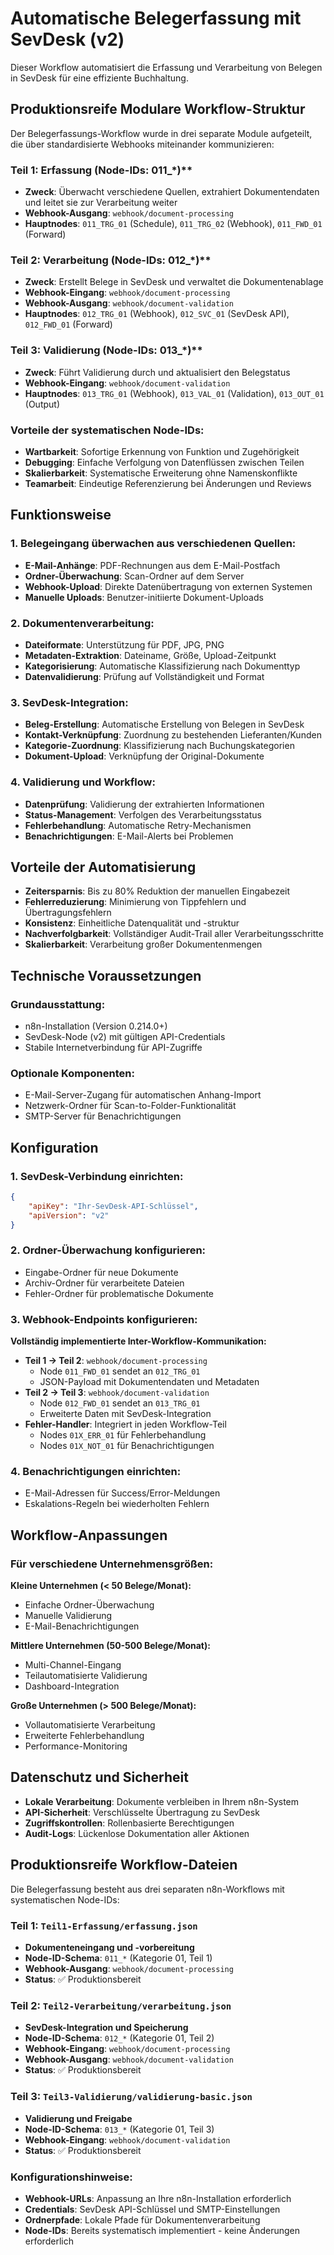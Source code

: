 # Automatische Belegerfassung mit SevDesk (v2)

Dieser Workflow automatisiert die Erfassung und Verarbeitung von Belegen in SevDesk für eine effiziente Buchhaltung.

## Produktionsreife Modulare Workflow-Struktur

Der Belegerfassungs-Workflow wurde in drei separate Module aufgeteilt, die über standardisierte Webhooks miteinander kommunizieren:

### **Teil 1: Erfassung (Node-IDs: 011\_\***)\*\*

- **Zweck**: Überwacht verschiedene Quellen, extrahiert Dokumentendaten und leitet sie zur Verarbeitung weiter
- **Webhook-Ausgang**: `webhook/document-processing`
- **Hauptnodes**: `011_TRG_01` (Schedule), `011_TRG_02` (Webhook), `011_FWD_01` (Forward)

### **Teil 2: Verarbeitung (Node-IDs: 012\_\***)\*\*

- **Zweck**: Erstellt Belege in SevDesk und verwaltet die Dokumentenablage
- **Webhook-Eingang**: `webhook/document-processing`
- **Webhook-Ausgang**: `webhook/document-validation`
- **Hauptnodes**: `012_TRG_01` (Webhook), `012_SVC_01` (SevDesk API), `012_FWD_01` (Forward)

### **Teil 3: Validierung (Node-IDs: 013\_\***)\*\*

- **Zweck**: Führt Validierung durch und aktualisiert den Belegstatus
- **Webhook-Eingang**: `webhook/document-validation`
- **Hauptnodes**: `013_TRG_01` (Webhook), `013_VAL_01` (Validation), `013_OUT_01` (Output)

### **Vorteile der systematischen Node-IDs:**

- **Wartbarkeit**: Sofortige Erkennung von Funktion und Zugehörigkeit
- **Debugging**: Einfache Verfolgung von Datenflüssen zwischen Teilen
- **Skalierbarkeit**: Systematische Erweiterung ohne Namenskonflikte
- **Teamarbeit**: Eindeutige Referenzierung bei Änderungen und Reviews

## Funktionsweise

### 1. **Belegeingang überwachen** aus verschiedenen Quellen:

- **E-Mail-Anhänge**: PDF-Rechnungen aus dem E-Mail-Postfach
- **Ordner-Überwachung**: Scan-Ordner auf dem Server
- **Webhook-Upload**: Direkte Datenübertragung von externen Systemen
- **Manuelle Uploads**: Benutzer-initiierte Dokument-Uploads

### 2. **Dokumentenverarbeitung**:

- **Dateiformate**: Unterstützung für PDF, JPG, PNG
- **Metadaten-Extraktion**: Dateiname, Größe, Upload-Zeitpunkt
- **Kategorisierung**: Automatische Klassifizierung nach Dokumenttyp
- **Datenvalidierung**: Prüfung auf Vollständigkeit und Format

### 3. **SevDesk-Integration**:

- **Beleg-Erstellung**: Automatische Erstellung von Belegen in SevDesk
- **Kontakt-Verknüpfung**: Zuordnung zu bestehenden Lieferanten/Kunden
- **Kategorie-Zuordnung**: Klassifizierung nach Buchungskategorien
- **Dokument-Upload**: Verknüpfung der Original-Dokumente

### 4. **Validierung und Workflow**:

- **Datenprüfung**: Validierung der extrahierten Informationen
- **Status-Management**: Verfolgen des Verarbeitungsstatus
- **Fehlerbehandlung**: Automatische Retry-Mechanismen
- **Benachrichtigungen**: E-Mail-Alerts bei Problemen

## Vorteile der Automatisierung

- **Zeitersparnis**: Bis zu 80% Reduktion der manuellen Eingabezeit
- **Fehlerreduzierung**: Minimierung von Tippfehlern und Übertragungsfehlern
- **Konsistenz**: Einheitliche Datenqualität und -struktur
- **Nachverfolgbarkeit**: Vollständiger Audit-Trail aller Verarbeitungsschritte
- **Skalierbarkeit**: Verarbeitung großer Dokumentenmengen

## Technische Voraussetzungen

### **Grundausstattung:**

- n8n-Installation (Version 0.214.0+)
- SevDesk-Node (v2) mit gültigen API-Credentials
- Stabile Internetverbindung für API-Zugriffe

### **Optionale Komponenten:**

- E-Mail-Server-Zugang für automatischen Anhang-Import
- Netzwerk-Ordner für Scan-to-Folder-Funktionalität
- SMTP-Server für Benachrichtigungen

## Konfiguration

### 1. **SevDesk-Verbindung einrichten:**

```json
{
	"apiKey": "Ihr-SevDesk-API-Schlüssel",
	"apiVersion": "v2"
}
```

### 2. **Ordner-Überwachung konfigurieren:**

- Eingabe-Ordner für neue Dokumente
- Archiv-Ordner für verarbeitete Dateien
- Fehler-Ordner für problematische Dokumente

### 3. **Webhook-Endpoints konfigurieren:**

**Vollständig implementierte Inter-Workflow-Kommunikation:**

- **Teil 1 → Teil 2**: `webhook/document-processing`
  - Node `011_FWD_01` sendet an `012_TRG_01`
  - JSON-Payload mit Dokumentendaten und Metadaten
- **Teil 2 → Teil 3**: `webhook/document-validation`
  - Node `012_FWD_01` sendet an `013_TRG_01`
  - Erweiterte Daten mit SevDesk-Integration
- **Fehler-Handler**: Integriert in jeden Workflow-Teil
  - Nodes `01X_ERR_01` für Fehlerbehandlung
  - Nodes `01X_NOT_01` für Benachrichtigungen

### 4. **Benachrichtigungen einrichten:**

- E-Mail-Adressen für Success/Error-Meldungen
- Eskalations-Regeln bei wiederholten Fehlern

## Workflow-Anpassungen

### **Für verschiedene Unternehmensgrößen:**

**Kleine Unternehmen (< 50 Belege/Monat):**

- Einfache Ordner-Überwachung
- Manuelle Validierung
- E-Mail-Benachrichtigungen

**Mittlere Unternehmen (50-500 Belege/Monat):**

- Multi-Channel-Eingang
- Teilautomatisierte Validierung
- Dashboard-Integration

**Große Unternehmen (> 500 Belege/Monat):**

- Vollautomatisierte Verarbeitung
- Erweiterte Fehlerbehandlung
- Performance-Monitoring

## Datenschutz und Sicherheit

- **Lokale Verarbeitung**: Dokumente verbleiben in Ihrem n8n-System
- **API-Sicherheit**: Verschlüsselte Übertragung zu SevDesk
- **Zugriffskontrollen**: Rollenbasierte Berechtigungen
- **Audit-Logs**: Lückenlose Dokumentation aller Aktionen

## Produktionsreife Workflow-Dateien

Die Belegerfassung besteht aus drei separaten n8n-Workflows mit systematischen Node-IDs:

### **Teil 1: `Teil1-Erfassung/erfassung.json`**

- **Dokumenteneingang und -vorbereitung**
- **Node-ID-Schema**: `011_*` (Kategorie 01, Teil 1)
- **Webhook-Ausgang**: `webhook/document-processing`
- **Status**: ✅ Produktionsbereit

### **Teil 2: `Teil2-Verarbeitung/verarbeitung.json`**

- **SevDesk-Integration und Speicherung**
- **Node-ID-Schema**: `012_*` (Kategorie 01, Teil 2)
- **Webhook-Eingang**: `webhook/document-processing`
- **Webhook-Ausgang**: `webhook/document-validation`
- **Status**: ✅ Produktionsbereit

### **Teil 3: `Teil3-Validierung/validierung-basic.json`**

- **Validierung und Freigabe**
- **Node-ID-Schema**: `013_*` (Kategorie 01, Teil 3)
- **Webhook-Eingang**: `webhook/document-validation`
- **Status**: ✅ Produktionsbereit

### **Konfigurationshinweise:**

- **Webhook-URLs**: Anpassung an Ihre n8n-Installation erforderlich
- **Credentials**: SevDesk API-Schlüssel und SMTP-Einstellungen
- **Ordnerpfade**: Lokale Pfade für Dokumentenverarbeitung
- **Node-IDs**: Bereits systematisch implementiert - keine Änderungen erforderlich
